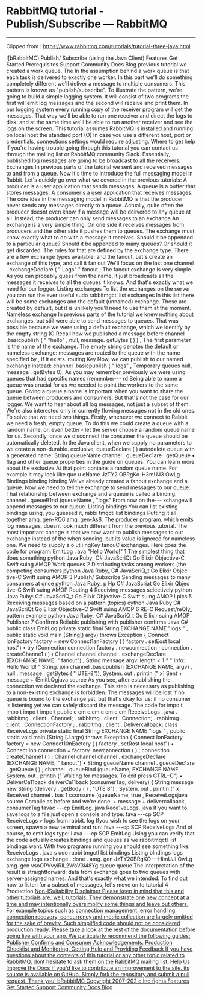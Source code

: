 # RabbitMQ tutorial - Publish/Subscribe — RabbitMQ



---

Clipped from : <https://www.rabbitmq.com/tutorials/tutorial-three-java.html>

![bRabbitMC) Publish/ Subscribe (using the Java Client) Features Get Started Prerequisites Support Community Docs Blog previous tutorial we created a work queue. The In the assumption behind a work queue is that each task is delivered to exactly one worker. In this part we'll do something completely different we'll deliver a message to multiple consumers. This pattern is known as "publish/subscribe". To illustrate the pattern, we're going to build a simple logging system. It will consist of two programs the first will emit log messages and the second will receive and print them. In our logging system every running copy of the receiver program will get the messages. That way we'll be able to run one receiver and direct the logs to disk: and at the same time we'll be able to run another receiver and see the logs on the screen. This tutorial assumes RabbitMQ is installed and running on local host the standard port (O) In case you use a different host, port or credentials, connections settings would require adjusting. Where to get help If you're having trouble going through this tutorial you can contact us through the mailing list or RabbitMQ community Slack. Essentially, published log messages are going to be broadcast to all the receivers. Exchanges In previous parts of the tutorial we sent and received messages to and from a queue. Now it's time to introduce the full messaging model in Rabbit. Let's quickly go over what we covered in the previous tutorials: A producer is a user application that sends messages. A queue is a buffer that stores messages. A consumeris a user application that receives messages. The core idea in the messaging model in RabbitMQ is that the producer never sends any messages directly to a queue. Actually, quite often the producer doesnt even know if a message will be delivered to any queue at all. Instead, the producer can only send messages to an exchange An exchange is a very simple thing. On one side it receives messages from producers and the other side it pushes them to queues. The exchange must know exactly what to do with a message it receives. Should it be appended to a particular queue? Should it be appended to many queues? Or should it get discarded. The rules for that are defined by the exchange type. There are a few exchange types available: and the fanout. Let's create an exchange of this type, and call it fan out We'll focus on the last one channel . exchangeDec1are ( " Logs" " fanout ; The fanout exchange is very simple. As you can probably guess from the name, it just broadcasts all the messages it receives to all the queues it knows. And that's exactly what we need for our logger. Listing exchanges To list the exchanges on the server you can run the ever useful sudo rabbitmgctl list exchanges In this list there will be some exchanges and the default (unnamed) exchange. These are created by default, but it is unlikely you'll need to use them at the moment. Nameless exchange In previous parts of the tutorial we knew nothing about exchanges, but still were able to send messages to queues. That was possible because we were using a default exchange, which we identify by the empty string (O Recall how we published a message before channel .basicpublish ( " "hello" , null, message. getBytes ( ) ) , The first parameter is the name of the exchange. The empty string denotes the default or nameless exchange: messages are routed to the queue with the name specified by , if it exists. routing Key Now, we can publish to our named exchange instead: channel .basicpublish ( "'logs" , Temporary queues null, message . getBytes 0), As you may remember previously we were using queues that had specific names (remember--- rd Being able to name a queue was crucial for us we needed to point the workers to the same queue. Giving a queue a name is important when you want to share the queue between producers and consumers. But that's not the case for our logger. We want to hear about all log messages, not just a subset of them. We're also interested only in currently flowing messages not in the old ones. To solve that we need two things. Firstly, whenever we connect to Rabbit we need a fresh, empty queue. To do this we could create a queue with a random name, or, even better - let the server choose a random queue name for us. Secondly, once we disconnect the consumer the queue should be automatically deleted. In the Java client, when we supply no parameters to we create a non-durable. exclusive, queueDecIare ( ) autodelete queue with a generated name: String gueueName channel . gueueDec1are . getQueue • flag and other queue properties in the guide on queues. You can learn more about the exclusive At that point contains a random queue name. For example it may look like que u eName JzTY2 OBRgKo-H3mUJ3 OwLg Bindings binding binding We've already created a fanout exchange and a queue. Now we need to tell the exchange to send messages to our queue. That relationship between exchange and a queue is called a binding. channel . queueB1nd (queueName , "logs" From now on the--- xchangewill append messages to our queue. Listing bindings You can list existing bindings using, you guessed it, rabbi tmgctl list bindings Putting it all together amq. gen-RQ6 amq. gen-As8. The producer program. which emits log messages, doesnt look much different from the previous tutorial. The most important change is that we now want to publish messages to our exchange instead of the when sending, but its value is ignored for nameless one. We need to supply a o ut i ngKey fanouC exchanges. Here goes the code for program: EmitLog . ava "Hello World!" 1 The simplest thing that does something python Java Ruby_ C# JavaScriQt Go Elixir Objective-C Swift suing AMQP Work queues 2 Distributing tasks among workers (the competing consumers python Java Ruby_ C# JavaScriQ_t Go Elixir Objec tive-C Swift suing AMOP 3 Publish/ Subscribe Sending messages to many consumers at once python Java Ruby_ p Hp C# JavaScriat Go Elixir Qbjec tive-C Swift suing AMOP Routing 4 Receiving messages selectively python Java Ruby: C# JavaScriQ_t Go Elixir Objective-C Swift suing AMOP Lpics 5 Receiving messages based on a pattern (topics) eython Java Ruby C# JavaScriQt Go E lixir Objective-C Swift suing AMOP 6 RE-C Request/reQly_ pattern example python Java Ruby_ C# JavaScriQ_t Go E lixir suing AMOP Publisher 7 Confirms Reliable publishing with publisher confirms Java C# public class EmitLog private static final String EXCHANGE NAME "logs " , public static void main (String[) argv) throws Exception { Connect IonFactory factory = new Connect1anFactcry ( ) factory . setEost local host") • try (Connection connection factory . newconnection ; connection . createChanne1 ( ) ) Channel channel channel . exchangeDec1are (EXCHANGE NAME, " fanout") ; String message argv. length < 1 ? "'Info: Hellc World! " String. join channel .basicpublish (EXCHANGE NAME, argv) , null , message . getBytes ( " UTE-8")), System. out . printin (" x] Sent + message + (EmitLQgjava source As you see, after establishing the connection we declared the exchange. This step is necessary as publishing to a non-existing exchange is forbidden. The messages will be lost if no queue is bound to the exchange yet, but that's okay for us: if no consumer is listening yet we can safely discard the message. The code for impo t impo t impo t impo t public c cm c cm c cm c cm ReceiveLogs . java . rabbitmg . client . Channel; . rabbitmg . client . Connection; . rabbitmg . client . ConnectionFactory ; . rabbitmq . client . Delivercallback; class ReceiveLcgs private static final String EXCHANGE NAME "logs " , public static void main (String [J argv) throws Exception { Connect IonFactory factory = new Connect10nEactcry ( ) factory . setRost local host") • Connect Ion connection = factory. newcannection ( ) ; connection . createChanne1 ( ) ; Channel channel channel . exchangeDec1are (EXCHANGE NAME, " fanout") • String gueueName channel . gueueDec1are . getQueue ( ) ; channel . queueBind (queueName, EXCHANGE NAME, System. out . printin (" Walting for messages. To exit press CTRL+C") • DeliverCa11back deliverCa11back (consumerTag, delivery) { String message new String (delivery . getBody ( ) , "UTE 8") ; System. out . printin (" x] Received channel . bas 1 cconsume (queueName, true , ReceiveLogsjava source Compile as before and we're done. + message + delivercallback, consumerTag favac ---cp EmitLog. java Rece1veLogs. java If you want to save logs to a file,just open a console and type: fava ---cp SCP ReceiveLcgs > logs from rabbit. log Ifyou wish to see the logs on your screen, spawn a new terminal and run: fava ---cp SCP ReceiveLcgs And of course, to emit logs type: i ava ---cp SCP EmitLog Using you can verify that the code actually creates bindings and queues as we rabbitmqctl list bindings want. With two programs running you should see something like: ReceiveLogs . java s udo rabbi tmgctl list bindings Listing blndings logs exchange logs exchange . done . amg. gen JzTY20BRgKO---HimUJi OwLg amg. gen vsoOPVvyiRIL2WoV3i48Yg queue queue The interpretation of the result is straightforward: data from exchange goes to two queues with server-assigned names. And that's exactly what we intended. To find out how to listen for a subset of messages, let's move on to tutorial 4 Production [Non-ISuitability Disclaimer Please keep in mind that this and other tutorials are. well, tutorials. They demonstrate one new concept at a time and may intentionally oversimplify some things and leave out others. For example topics such as connection management. error handling. connection recovery, concurrency and metric collection are largely omitted for the sake of brevity. Such simplified code should not be considered production ready. Please take a look at the rest of the documentation before going live with your app. We particularly recommend the following guides: Publisher Confirms and Consumer Acknowledgements. Production Checklist and Monitoring. Getting Help and Providing Feedback If you have questions about the contents of this tutorial or any other topic related to RabbitMQ, dont hesitate to ask them on the RabbitMQ mailing list. Help Us Improve the Docs If you'd like to contribute an improvement to the site. its source is available on GitHub. Simply fork the repository and submit a pull request. Thank you! bRabbitMC Copyright 2007-202 o Inc fights Features Get Started Support Community Docs Blog ](../media/Queue-RabbitMQ-tutorial---Publish-Subscribe-—-RabbitMQ-image1.png)





